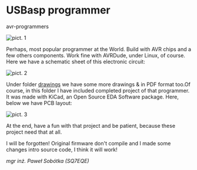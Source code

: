 # USBasp programmer
avr-programmers

![pict. 1](https://github.com/majsterklepka/avr-programmers/raw/master/usbasp/drawings/usbasp.png "PCB")

Perhaps, most popular programmer at the World. Build with AVR chips and a few others components. Work fine with AVRDude, under Linux, of course. Here we have a schematic sheet of this electronic circuit:

![pict. 2](https://github.com/majsterklepka/avr-programmers/raw/master/usbasp/drawings/usbasp-sheet.png "USBasp schematic sheet")

Under folder [drawings](https://github.com/majsterklepka/avr-programmers/tree/master/usbasp/drawings "drawings") we have some more drawings & in PDF format too.Of course, in this folder I have included completed project of that programmer. It was made with KiCad, an Open Source EDA Software package. Here, below we have PCB layout:

![pict. 3](https://github.com/majsterklepka/avr-programmers/raw/master/usbasp/drawings/usbasp-brd.png "PCB layout sheet")

At the end, have a fun with that project and be patient, because these project need that at all.

I will be forgotten! Original firmware don't compile and I made some changes intro source code, I think it will work!

_mgr inż. Paweł Sobótka (SQ7EQE)_
